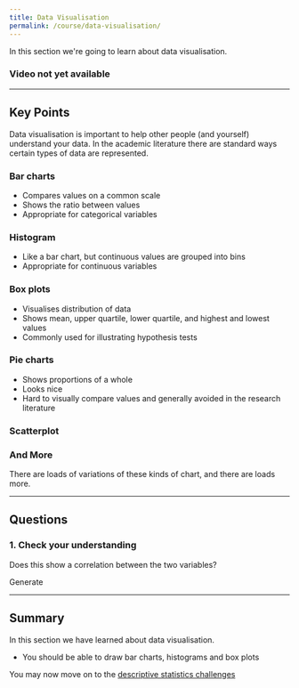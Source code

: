 ```yaml
---
title: Data Visualisation
permalink: /course/data-visualisation/
---
```


In this section we're going to learn about data visualisation.

### Video not yet available

---

<script src="https://cdn.plot.ly/plotly-latest.min.js"></script>


## Key Points

Data visualisation is important to help other people (and yourself) understand your data. In the academic literature there are standard ways certain types of data are represented.

### Bar charts
* Compares values on a common scale
* Shows the ratio between values
* Appropriate for categorical variables

<div id="bar-chart"></div>

<script>
var data = [
  {
    x: ['giraffes', 'orangutans', 'monkeys'],
    y: [20, 14, 23],
    type: 'bar'
  }
];

Plotly.newPlot('bar-chart', data);
</script>

### Histogram
* Like a bar chart, but continuous values are grouped into bins
* Appropriate for continuous variables

<div id="histogram"></div>

<script>
    var x = [];
for (var i = 0; i < 500; i ++) {
	x[i] = Math.random();
}

var trace = {
    x: x,
    type: 'histogram',
  };
var data = [trace];
Plotly.newPlot('histogram', data);
</script>

### Box plots
* Visualises distribution of data
* Shows mean, upper quartile, lower quartile, and highest and lowest values
* Commonly used for illustrating hypothesis tests

<div id="boxplot"></div>

<script>
var y0 = [];
var y1 = [];
for (var i = 0; i < 50; i ++) {
	y0[i] = Math.random()*10;
	y1[i] = Math.random()*10 + 2.5;
}

var group1 = {
  y: y0,
  type: 'box'
};

var group2 = {
  y: y1,
  type: 'box'
};

var data = [group1, group2];

Plotly.newPlot('boxplot', data);
</script>


### Pie charts
* Shows proportions of a whole
* Looks nice
* Hard to visually compare values and generally avoided in the research literature


<div id="pie-chart"></div>

<script>
var data = [{
  values: [Math.floor(Math.random()*100), Math.floor(Math.random()*100), Math.floor(Math.random()*100)],
  labels: ['Dogs', 'Cats', 'No Pet'],
  type: 'pie'
}];

var layout = {
  height: 400,
  width: 500
};

Plotly.newPlot('pie-chart', data, layout);

</script>

### Scatterplot

<div id="scatter"></div>

<script>

    var x = new Array(100);
    var y = new Array(100);
    var g = Math.random()-0.5;
    var r = Math.random()*3;
    for (let i=0;i<100;i++)
    {
        x[i] = Math.random()*10;
        y[i] = g*x[i] + (Math.random()*r)-r/2;
    }

    var trace1 = {
    x: x,
    y: y,
    mode: 'markers',
    type: 'scatter'
    };

    var data = [trace1];

    Plotly.newPlot('scatter', data);

</script>


### And More

There are loads of variations of these kinds of chart, and there are loads more.

---

## Questions

### 1. Check your understanding

Does this show a correlation between the two variables?

<div id="scatter"></div>

<a class="btn btn-primary" type="submit" onClick="regenerate()">Generate</a>

<script>
regenerate = function()
{
    var x = new Array(100);
    var y = new Array(100);
    var g = Math.random();
    var r = Math.random()*3;
    for (let i=0;i<100;i++)
    {
        i%2 * 50
        x[i] = i%2 * i + Math.random()*10;
        y[i] = i%2 * i + Math.random()*10;
    }

    var trace1 = {
    x: x,
    y: y,
    mode: 'markers',
    type: 'scatter'
    };

    var data = [trace1];

    Plotly.newPlot('scatter', data);
}
regenerate();

</script>

---

## Summary

In this section we have learned about data visualisation.

* You should be able to draw bar charts, histograms and box plots

You may now move on to the [descriptive statistics challenges](../descriptive-statistics-challenges/)